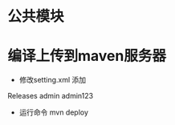 # 公共模块


# 编译上传到maven服务器
* 修改setting.xml 添加
<server>
	<id>Releases</id>
	<username>admin</username>
	<password>admin123</password>
</server> 

* 运行命令
mvn deploy
